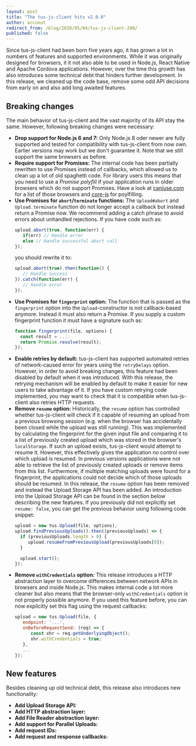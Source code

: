 ```yaml
---
layout: post
title: "The tus-js-client hits v2.0.0"
author: acconut
redirect_from: /blog/2020/05/04/tus-js-client-200/
published: false
---
```

Since tus-js-client had been born five years ago, it has grown a lot in numbers of features and supported environments. While it was originally designed for browsers, it it not also able to be used in Node.js, React Native and Apache Cordova applications. However, over the time this growth has also introduces some technical debt that hinders further development. In this release, we cleaned up the code base, remove some odd API decisions from early on and also add long awaited features.

## Breaking changes

The main behavior of tus-js-client and the vast majority of its API stay the same. However, following breaking changes were necessary:

- **Drop support for Node.js 6 and 7:** Only Node.js 8 oder newer are fully supported and tested for compatibility with tus-js-client from now own. Earlier versions may work but we don't guarantee it. Note that we still support the same browsers as before.
-  **Require support for Promises:** The internal code has been partially rewritten to use Promises instead of callbacks, which allowed us to clean up a lot of old spaghetti code. For library users this means that you need to use a *Promise polyfill* if your application runs in older browsers which do not support Promises. Have a look at [caniuse.com](https://caniuse.com/#feat=promises) for a list of those browsers and [core-js](https://github.com/zloirock/core-js#ecmascript-promise) for poylfilling.
- **Use Promises for `abort`/`terminate` functions:** The `Upload#abort` and `Upload.terminate` function do not longer accept a callback but instead return a Promise now. We recommend adding a catch phrase to avoid errors about unhandled rejections. If you have code such as:
	```js
	upload.abort(true, function(err) {
	   if(err) // Handle error
	   else // Handle successful abort call
	});
	```
	you should rewrite it to:
	```js
	upload.abort(true).then(function() {
	   // Handle success
	}).catch(function(err) {
	   // Handle error
	});
	```
- **Use Promises for `fingerprint` option:** The function that is passed as the `fingerprint` option into the `Upload`-constructor is not callback-based anymore. Instead it must also return a Promise. If you supply a custom fingerprint function it must have a signature such as:
	```js
	function fingerprint(file, options) {
	  const result = ....
	  return Promise.resolve(result);
	});
	```
- **Enable retries by default:** tus-js-client has supported automated retries of network-caused error for years using the `retryDelays` option. However, in order to avoid breaking changes, this feature had been disabled by default when it was introduced. With this release, the retrying mechanism will be enabled by default to make it easier for new users to take advantage of it. If you have custom retrying code implemented, you may want to check that it is compatible when tus-js-client also retries HTTP requests.
- **Remove `resume` option:** Historically, the `resume` option has controlled whether tus-js-client will check if it capable of resuming an upload from a previous browsing session (e.g. when the browser has accidentally been closed while the upload was still running). This was implemented by calculating the fingerprint for the given input file and comparing it to a list of previously created upload which was stored in the browser's `localStorage`. If such an upload exists, tus-js-client would attempt to resume it.
However, this effectively gives the application no control over which upload is resumed. In previous versions applications were not able to retrieve the list of previously created uploads or remove items from this list. Furthermore, if multiple matching uploads were found for a fingerprint, the applications could not decide which of those uploads should be resumed.
In this release, the `resume` option has been removed and instead the Upload Storage API has been added. An introduction into the Upload Storage API can be found in the section below describing the new features. If you previously did not explicitly set `resume: false`, you can get the previous behavior using following code snippet:
	```js
	upload = new tus.Upload(file, options);
	upload.findPreviousUploads().then((previousUploads) => {
	  if (previousUploads.length > 0) {
	     upload.resumeFromPreviousUpload(previousUploads[0]);
	  }

	  upload.start();
	});
	```
- **Remove `withCredentials` option:** This release introduces a HTTP abstraction layer to overcome differences between network APIs in browsers and inside Node.js. This makes internal code a lot more cleaner but also means that the browser-only `withCredentials` option is not properly possible anymore. If you used this feature before, you can now explicitly set this flag using the request callbacks:
	```js
	upload = new tus.Upload(file, {
	   endpoint: '...',
	   onBeforeRequestSend: (req) => {
	      const xhr = req.getUnderlyingObject();
	      xhr.withCredentials = true;
	   },
	   ...
	});
	```

## New features

Besides cleaning up old technical debt, this release also introduces new functionality:

- **Add Upload Storage API:**
- **Add HTTP abstraction layer:**
- **Add File Reader abstraction layer:**
- **Add support for Parallel Uploads:**
- **Add request IDs:**
- **Add request and response callbacks:**
